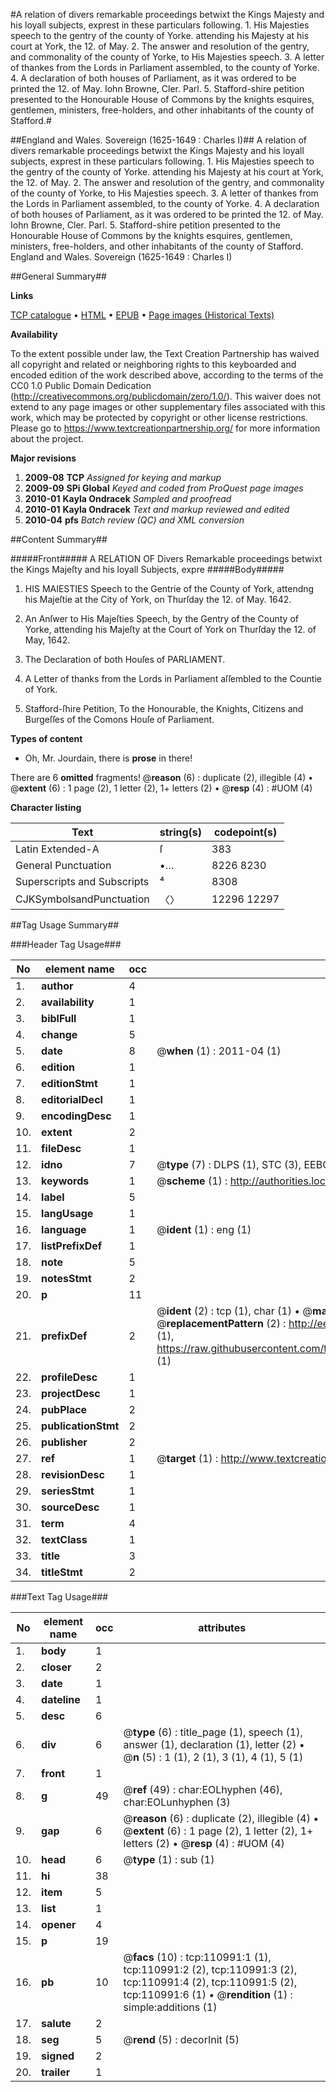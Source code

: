 #A relation of divers remarkable proceedings betwixt the Kings Majesty and his loyall subjects, exprest in these particulars following. 1. His Majesties speech to the gentry of the county of Yorke. attending his Majesty at his court at York, the 12. of May. 2. The answer and resolution of the gentry, and commonality of the county of Yorke, to His Majesties speech. 3. A letter of thankes from the Lords in Parliament assembled, to the county of Yorke. 4. A declaration of both houses of Parliament, as it was ordered to be printed the 12. of May. Iohn Browne, Cler. Parl. 5. Stafford-shire petition presented to the Honourable House of Commons by the knights esquires, gentlemen, ministers, free-holders, and other inhabitants of the county of Stafford.#

##England and Wales. Sovereign (1625-1649 : Charles I)##
A relation of divers remarkable proceedings betwixt the Kings Majesty and his loyall subjects, exprest in these particulars following. 1. His Majesties speech to the gentry of the county of Yorke. attending his Majesty at his court at York, the 12. of May. 2. The answer and resolution of the gentry, and commonality of the county of Yorke, to His Majesties speech. 3. A letter of thankes from the Lords in Parliament assembled, to the county of Yorke. 4. A declaration of both houses of Parliament, as it was ordered to be printed the 12. of May. Iohn Browne, Cler. Parl. 5. Stafford-shire petition presented to the Honourable House of Commons by the knights esquires, gentlemen, ministers, free-holders, and other inhabitants of the county of Stafford.
England and Wales. Sovereign (1625-1649 : Charles I)

##General Summary##

**Links**

[TCP catalogue](http://www.ota.ox.ac.uk/tcp/)  • 
[HTML](http://tei.it.ox.ac.uk/tcp/Texts-HTML/free/A92/A92354.html)  • 
[EPUB](http://tei.it.ox.ac.uk/tcp/Texts-EPUB/free/A92/A92354.epub) • 
[Page images (Historical Texts)](https://historicaltexts.jisc.ac.uk/eebo-99858931e)

**Availability**

To the extent possible under law, the Text Creation Partnership has waived all copyright and related or neighboring rights to this keyboarded and encoded edition of the work described above, according to the terms of the CC0 1.0 Public Domain Dedication (http://creativecommons.org/publicdomain/zero/1.0/). This waiver does not extend to any page images or other supplementary files associated with this work, which may be protected by copyright or other license restrictions. Please go to https://www.textcreationpartnership.org/ for more information about the project.

**Major revisions**

1. __2009-08__ __TCP__ *Assigned for keying and markup*
1. __2009-09__ __SPi Global__ *Keyed and coded from ProQuest page images*
1. __2010-01__ __Kayla Ondracek__ *Sampled and proofread*
1. __2010-01__ __Kayla Ondracek__ *Text and markup reviewed and edited*
1. __2010-04__ __pfs__ *Batch review (QC) and XML conversion*

##Content Summary##

#####Front#####
A RELATION OF Divers Remarkable proceedings betwixt the Kings Majeſty and his loyall Subjects, expre
#####Body#####

1. HIS MAIESTIES Speech to the Gentrie of the County of York, attendng his Majeſtie at the City of York, on Thurſday the 12. of May. 1642.

1. An Anſwer to His Majeſties Speech, by the Gentry of the County of Yorke, attending his Majeſty at the Court of York on Thurſday the 12. of May, 1642.

1. The Declaration of both Houſes of PARLIAMENT.

1. A Letter of thanks from the Lords in Parliament aſſembled to the Countie of York.

1. Stafford-ſhire Petition, To the Honourable, the Knights, Citizens and Burgeſſes of the Comons Houſe of Parliament.

**Types of content**

  * Oh, Mr. Jourdain, there is **prose** in there!

There are 6 **omitted** fragments! 
 @__reason__ (6) : duplicate (2), illegible (4)  •  @__extent__ (6) : 1 page (2), 1 letter (2), 1+ letters (2)  •  @__resp__ (4) : #UOM (4)

**Character listing**


|Text|string(s)|codepoint(s)|
|---|---|---|
|Latin Extended-A|ſ|383|
|General Punctuation|•…|8226 8230|
|Superscripts             and Subscripts|⁴|8308|
|CJKSymbolsandPunctuation|〈〉|12296 12297|

##Tag Usage Summary##

###Header Tag Usage###

|No|element name|occ|attributes|
|---|---|---|---|
|1.|__author__|4||
|2.|__availability__|1||
|3.|__biblFull__|1||
|4.|__change__|5||
|5.|__date__|8| @__when__ (1) : 2011-04 (1)|
|6.|__edition__|1||
|7.|__editionStmt__|1||
|8.|__editorialDecl__|1||
|9.|__encodingDesc__|1||
|10.|__extent__|2||
|11.|__fileDesc__|1||
|12.|__idno__|7| @__type__ (7) : DLPS (1), STC (3), EEBO-CITATION (1), PROQUEST (1), VID (1)|
|13.|__keywords__|1| @__scheme__ (1) : http://authorities.loc.gov/ (1)|
|14.|__label__|5||
|15.|__langUsage__|1||
|16.|__language__|1| @__ident__ (1) : eng (1)|
|17.|__listPrefixDef__|1||
|18.|__note__|5||
|19.|__notesStmt__|2||
|20.|__p__|11||
|21.|__prefixDef__|2| @__ident__ (2) : tcp (1), char (1)  •  @__matchPattern__ (2) : ([0-9\-]+):([0-9IVX]+) (1), (.+) (1)  •  @__replacementPattern__ (2) : http://eebo.chadwyck.com/downloadtiff?vid=$1&page=$2 (1), https://raw.githubusercontent.com/textcreationpartnership/Texts/master/tcpchars.xml#$1 (1)|
|22.|__profileDesc__|1||
|23.|__projectDesc__|1||
|24.|__pubPlace__|2||
|25.|__publicationStmt__|2||
|26.|__publisher__|2||
|27.|__ref__|1| @__target__ (1) : http://www.textcreationpartnership.org/docs/. (1)|
|28.|__revisionDesc__|1||
|29.|__seriesStmt__|1||
|30.|__sourceDesc__|1||
|31.|__term__|4||
|32.|__textClass__|1||
|33.|__title__|3||
|34.|__titleStmt__|2||


###Text Tag Usage###

|No|element name|occ|attributes|
|---|---|---|---|
|1.|__body__|1||
|2.|__closer__|2||
|3.|__date__|1||
|4.|__dateline__|1||
|5.|__desc__|6||
|6.|__div__|6| @__type__ (6) : title_page (1), speech (1), answer (1), declaration (1), letter (2)  •  @__n__ (5) : 1 (1), 2 (1), 3 (1), 4 (1), 5 (1)|
|7.|__front__|1||
|8.|__g__|49| @__ref__ (49) : char:EOLhyphen (46), char:EOLunhyphen (3)|
|9.|__gap__|6| @__reason__ (6) : duplicate (2), illegible (4)  •  @__extent__ (6) : 1 page (2), 1 letter (2), 1+ letters (2)  •  @__resp__ (4) : #UOM (4)|
|10.|__head__|6| @__type__ (1) : sub (1)|
|11.|__hi__|38||
|12.|__item__|5||
|13.|__list__|1||
|14.|__opener__|4||
|15.|__p__|19||
|16.|__pb__|10| @__facs__ (10) : tcp:110991:1 (1), tcp:110991:2 (2), tcp:110991:3 (2), tcp:110991:4 (2), tcp:110991:5 (2), tcp:110991:6 (1)  •  @__rendition__ (1) : simple:additions (1)|
|17.|__salute__|2||
|18.|__seg__|5| @__rend__ (5) : decorInit (5)|
|19.|__signed__|2||
|20.|__trailer__|1||
